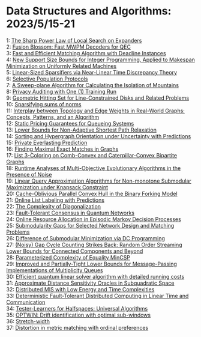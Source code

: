 # Data Structures and Algorithms: 2023/5/15-21  
1: [The Sharp Power Law of Local Search on Expanders](https://doi.org/10.48550/arXiv.2305.08269)  
2: [Fusion Blossom: Fast MWPM Decoders for QEC](https://doi.org/10.48550/arXiv.2305.08307)  
3: [Fast and Efficient Matching Algorithm with Deadline Instances](https://doi.org/10.48550/arXiv.2305.08353)  
4: [New Support Size Bounds for Integer Programming, Applied to Makespan  Minimization on Uniformly Related Machines](https://doi.org/10.48550/arXiv.2305.08432)  
5: [Linear-Sized Sparsifiers via Near-Linear Time Discrepancy Theory](https://doi.org/10.48550/arXiv.2305.08434)  
6: [Selective Population Protocols](https://doi.org/10.48550/arXiv.2305.08460)  
7: [A Sweep-plane Algorithm for Calculating the Isolation of Mountains](https://doi.org/10.48550/arXiv.2305.08470)  
8: [Privacy Auditing with One (1) Training Run](https://doi.org/10.48550/arXiv.2305.08846)  
9: [Geometric Hitting Set for Line-Constrained Disks and Related Problems](https://doi.org/10.48550/arXiv.2305.09045)  
10: [Sparsifying sums of norms](https://doi.org/10.48550/arXiv.2305.09049)  
11: [Interplay between Topology and Edge Weights in Real-World Graphs:  Concepts, Patterns, and an Algorithm](https://doi.org/10.48550/arXiv.2305.09083)  
12: [Static Pricing Guarantees for Queueing Systems](https://doi.org/10.48550/arXiv.2305.09168)  
13: [Lower Bounds for Non-Adaptive Shortest Path Relaxation](https://doi.org/10.48550/arXiv.2305.09230)  
14: [Sorting and Hypergraph Orientation under Uncertainty with Predictions](https://doi.org/10.48550/arXiv.2305.09245)  
15: [Private Everlasting Prediction](https://doi.org/10.48550/arXiv.2305.09579)  
16: [Finding Maximal Exact Matches in Graphs](https://doi.org/10.48550/arXiv.2305.09752)  
17: [List 3-Coloring on Comb-Convex and Caterpillar-Convex Bipartite Graphs](https://doi.org/10.48550/arXiv.2305.10108)  
18: [Runtime Analyses of Multi-Objective Evolutionary Algorithms in the  Presence of Noise](https://doi.org/10.48550/arXiv.2305.10259)  
19: [Linear Query Approximation Algorithms for Non-monotone Submodular  Maximization under Knapsack Constraint](https://doi.org/10.48550/arXiv.2305.10292)  
20: [Cache-Oblivious Parallel Convex Hull in the Binary Forking Model](https://doi.org/10.48550/arXiv.2305.10389)  
21: [Online List Labeling with Predictions](https://doi.org/10.48550/arXiv.2305.10536)  
22: [The Complexity of Diagonalization](https://doi.org/10.48550/arXiv.2305.10575)  
23: [Fault-Tolerant Consensus in Quantum Networks](https://doi.org/10.48550/arXiv.2305.10618)  
24: [Online Resource Allocation in Episodic Markov Decision Processes](https://doi.org/10.48550/arXiv.2305.10744)  
25: [Submodularity Gaps for Selected Network Design and Matching Problems](https://doi.org/10.48550/arXiv.2305.10935)  
26: [Difference of Submodular Minimization via DC Programming](https://doi.org/10.48550/arXiv.2305.11046)  
27: [(Noisy) Gap Cycle Counting Strikes Back: Random Order Streaming Lower  Bounds for Connected Components and Beyond](https://doi.org/10.48550/arXiv.2305.11053)  
28: [Parameterized Complexity of Equality MinCSP](https://doi.org/10.48550/arXiv.2305.11131)  
29: [Improved and Partially-Tight Lower Bounds for Message-Passing  Implementations of Multiplicity Queues](https://doi.org/10.48550/arXiv.2305.11286)  
30: [Efficient quantum linear solver algorithm with detailed running costs](https://doi.org/10.48550/arXiv.2305.11352)  
31: [Approximate Distance Sensitivity Oracles in Subquadratic Space](https://doi.org/10.48550/arXiv.2305.11580)  
32: [Distributed MIS with Low Energy and Time Complexities](https://doi.org/10.48550/arXiv.2305.11639)  
33: [Deterministic Fault-Tolerant Distributed Computing in Linear Time and  Communication](https://doi.org/10.48550/arXiv.2305.11644)  
34: [Tester-Learners for Halfspaces: Universal Algorithms](https://doi.org/10.48550/arXiv.2305.11765)  
35: [OPTWIN: Drift identification with optimal sub-windows](https://doi.org/10.48550/arXiv.2305.11942)  
36: [Stretch-width](https://doi.org/10.48550/arXiv.2305.12023)  
37: [Distortion in metric matching with ordinal preferences](https://doi.org/10.48550/arXiv.2305.12119)  